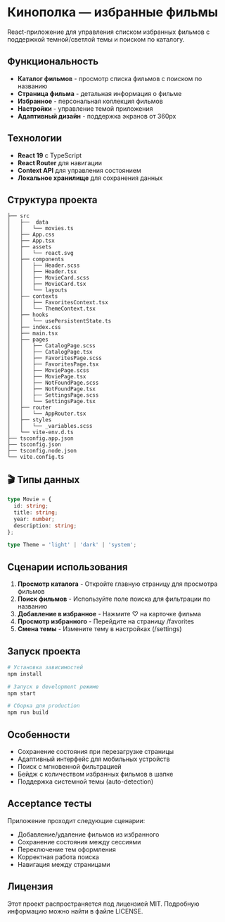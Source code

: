 
# Кинополка — избранные фильмы

React-приложение для управления списком избранных фильмов с поддержкой темной/светлой темы и поиском по каталогу.

##  Функциональность

- **Каталог фильмов** - просмотр списка фильмов с поиском по названию
- **Страница фильма** - детальная информация о фильме
- **Избранное** - персональная коллекция фильмов
- **Настройки** - управление темой приложения
- **Адаптивный дизайн** - поддержка экранов от 360px

##  Технологии

- **React 19** с TypeScript
- **React Router** для навигации
- **Context API** для управления состоянием
- **Локальное хранилище** для сохранения данных

##  Структура проекта

```
├── src
│   ├──  data
│   │   └── movies.ts
│   ├── App.css
│   ├── App.tsx
│   ├── assets
│   │   └── react.svg
│   ├── components
│   │   ├── Header.scss
│   │   ├── Header.tsx
│   │   ├── MovieCard.scss
│   │   ├── MovieCard.tsx
│   │   └── layouts
│   ├── contexts
│   │   ├── FavoritesContext.tsx
│   │   └── ThemeContext.tsx
│   ├── hooks
│   │   └── usePersistentState.ts
│   ├── index.css
│   ├── main.tsx
│   ├── pages
│   │   ├── CatalogPage.scss
│   │   ├── CatalogPage.tsx
│   │   ├── FavoritesPage.scss
│   │   ├── FavoritesPage.tsx
│   │   ├── MoviePage.scss
│   │   ├── MoviePage.tsx
│   │   ├── NotFoundPage.scss
│   │   ├── NotFoundPage.tsx
│   │   ├── SettingsPage.scss
│   │   └── SettingsPage.tsx
│   ├── router
│   │   └── AppRouter.tsx
│   ├── styles
│   │   └── _variables.scss
│   └── vite-env.d.ts
├── tsconfig.app.json
├── tsconfig.json
├── tsconfig.node.json
└── vite.config.ts
```

## 🎬 Типы данных

```typescript
type Movie = {
  id: string;
  title: string;
  year: number;
  description: string;
};

type Theme = 'light' | 'dark' | 'system';
```

##  Сценарии использования

1. **Просмотр каталога** - Откройте главную страницу для просмотра фильмов
2. **Поиск фильмов** - Используйте поле поиска для фильтрации по названию
3. **Добавление в избранное** - Нажмите ♡ на карточке фильма
4. **Просмотр избранного** - Перейдите на страницу /favorites
5. **Смена темы** - Измените тему в настройках (/settings)

##  Запуск проекта

```bash
# Установка зависимостей
npm install

# Запуск в development режиме
npm start

# Сборка для production
npm run build
```

##  Особенности

- Сохранение состояния при перезагрузке страницы
- Адаптивный интерфейс для мобильных устройств
- Поиск с мгновенной фильтрацией
- Бейдж с количеством избранных фильмов в шапке
- Поддержка системной темы (auto-detection)

##  Acceptance тесты

Приложение проходит следующие сценарии:
- Добавление/удаление фильмов из избранного
- Сохранение состояния между сессиями
- Переключение тем оформления
- Корректная работа поиска
- Навигация между страницами

## Лицензия
Этот проект распространяется под лицензией MIT. Подробную информацию можно найти в файле LICENSE.